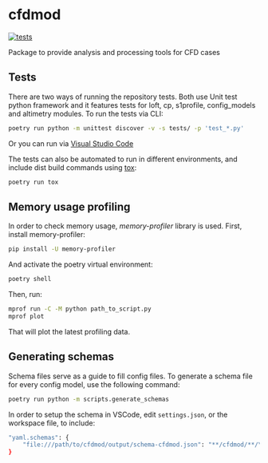 # cfdmod

[![tests](https://github.com/AeroSim-CFD/cfdmod/actions/workflows/tox_pipeline.yaml/badge.svg?branch=main)](https://github.com/AeroSim-CFD/cfdmod/actions/workflows/tox_pipeline.yaml)

Package to provide analysis and processing tools for CFD cases

## Tests

There are two ways of running the repository tests. Both use Unit test python framework and it features tests for loft, cp, s1profile, config_models and altimetry modules. To run the tests via CLI:

```bash
poetry run python -m unittest discover -v -s tests/ -p 'test_*.py'
```

Or you can run via <a href="https://code.visualstudio.com/docs/python/testing" target="_blank">Visual Studio Code</a>

The tests can also be automated to run in different environments, and include dist build commands using <a href="https://tox.wiki/en/stable/" target="_blank">tox</a>:

```bash
poetry run tox
```

## Memory usage profiling

In order to check memory usage, _memory-profiler_ library is used.
First, install memory-profiler:

```bash
pip install -U memory-profiler
```

And activate the poetry virtual environment:

```bash
poetry shell
```

Then, run:

```bash
mprof run -C -M python path_to_script.py
mprof plot
```

That will plot the latest profiling data.

## Generating schemas

Schema files serve as a guide to fill config files.
To generate a schema file for every config model, use the following command:

```bash
poetry run python -m scripts.generate_schemas
```

In order to setup the schema in VSCode, edit `settings.json`, or the workspace file, to include:

```bash
"yaml.schemas": {
    "file:///path/to/cfdmod/output/schema-cfdmod.json": "**/cfdmod/**/\*.yaml"
}
```
